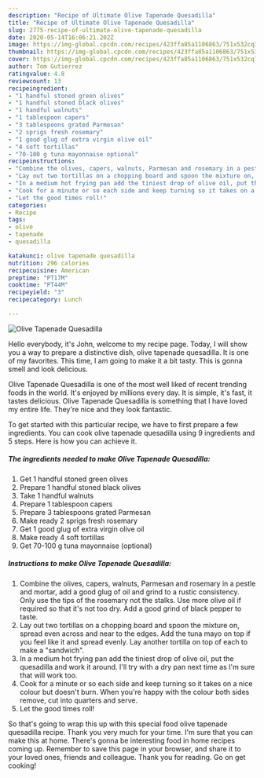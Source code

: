 ```yaml
---
description: "Recipe of Ultimate Olive Tapenade Quesadilla"
title: "Recipe of Ultimate Olive Tapenade Quesadilla"
slug: 2775-recipe-of-ultimate-olive-tapenade-quesadilla
date: 2020-05-14T16:06:21.202Z
image: https://img-global.cpcdn.com/recipes/423ffa85a1106863/751x532cq70/olive-tapenade-quesadilla-recipe-main-photo.jpg
thumbnail: https://img-global.cpcdn.com/recipes/423ffa85a1106863/751x532cq70/olive-tapenade-quesadilla-recipe-main-photo.jpg
cover: https://img-global.cpcdn.com/recipes/423ffa85a1106863/751x532cq70/olive-tapenade-quesadilla-recipe-main-photo.jpg
author: Tom Gutierrez
ratingvalue: 4.8
reviewcount: 13
recipeingredient:
- "1 handful stoned green olives"
- "1 handful stoned black olives"
- "1 handful walnuts"
- "1 tablespoon capers"
- "3 tablespoons grated Parmesan"
- "2 sprigs fresh rosemary"
- "1 good glug of extra virgin olive oil"
- "4 soft tortillas"
- "70-100 g tuna mayonnaise optional"
recipeinstructions:
- "Combine the olives, capers, walnuts, Parmesan and rosemary in a pestle and mortar, add a good glug of oil and grind to a rustic consistency. Only use the tips of the rosemary not the stalks. Use more olive oil if required so that it&#39;s not too dry. Add a good grind of black pepper to taste."
- "Lay out two tortillas on a chopping board and spoon the mixture on, spread even across and near to the edges. Add the tuna mayo on top if you feel like it and spread evenly. Lay another tortilla on top of each to make a &#34;sandwich&#34;."
- "In a medium hot frying pan add the tiniest drop of olive oil, put the quesadilla and work it around. I&#39;ll try with a dry pan next time as I&#39;m sure that will work too."
- "Cook for a minute or so each side and keep turning so it takes on a nice colour but doesn&#39;t burn. When you&#39;re happy with the colour both sides remove, cut into quarters and serve."
- "Let the good times roll!"
categories:
- Recipe
tags:
- olive
- tapenade
- quesadilla

katakunci: olive tapenade quesadilla 
nutrition: 296 calories
recipecuisine: American
preptime: "PT17M"
cooktime: "PT44M"
recipeyield: "3"
recipecategory: Lunch

---
```



![Olive Tapenade Quesadilla](https://img-global.cpcdn.com/recipes/423ffa85a1106863/751x532cq70/olive-tapenade-quesadilla-recipe-main-photo.jpg)

Hello everybody, it's John, welcome to my recipe page. Today, I will show you a way to prepare a distinctive dish, olive tapenade quesadilla. It is one of my favorites. This time, I am going to make it a bit tasty. This is gonna smell and look delicious.

Olive Tapenade Quesadilla is one of the most well liked of recent trending foods in the world. It's enjoyed by millions every day. It is simple, it's fast, it tastes delicious. Olive Tapenade Quesadilla is something that I have loved my entire life. They're nice and they look fantastic.




To get started with this particular recipe, we have to first prepare a few ingredients. You can cook olive tapenade quesadilla using 9 ingredients and 5 steps. Here is how you can achieve it.

<!--inarticleads1-->

##### The ingredients needed to make Olive Tapenade Quesadilla:

1. Get 1 handful stoned green olives
1. Prepare 1 handful stoned black olives
1. Take 1 handful walnuts
1. Prepare 1 tablespoon capers
1. Prepare 3 tablespoons grated Parmesan
1. Make ready 2 sprigs fresh rosemary
1. Get 1 good glug of extra virgin olive oil
1. Make ready 4 soft tortillas
1. Get 70-100 g tuna mayonnaise (optional)




<!--inarticleads2-->

##### Instructions to make Olive Tapenade Quesadilla:

1. Combine the olives, capers, walnuts, Parmesan and rosemary in a pestle and mortar, add a good glug of oil and grind to a rustic consistency. Only use the tips of the rosemary not the stalks. Use more olive oil if required so that it&#39;s not too dry. Add a good grind of black pepper to taste.
1. Lay out two tortillas on a chopping board and spoon the mixture on, spread even across and near to the edges. Add the tuna mayo on top if you feel like it and spread evenly. Lay another tortilla on top of each to make a &#34;sandwich&#34;.
1. In a medium hot frying pan add the tiniest drop of olive oil, put the quesadilla and work it around. I&#39;ll try with a dry pan next time as I&#39;m sure that will work too.
1. Cook for a minute or so each side and keep turning so it takes on a nice colour but doesn&#39;t burn. When you&#39;re happy with the colour both sides remove, cut into quarters and serve.
1. Let the good times roll!




So that's going to wrap this up with this special food olive tapenade quesadilla recipe. Thank you very much for your time. I'm sure that you can make this at home. There's gonna be interesting food in home recipes coming up. Remember to save this page in your browser, and share it to your loved ones, friends and colleague. Thank you for reading. Go on get cooking!
